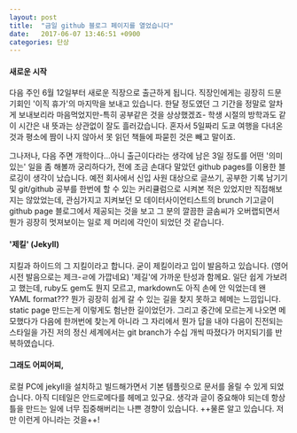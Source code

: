 ```yaml
---
layout: post
title:  "금일 github 블로그 페이지를 열었습니다"
date:   2017-06-07 13:46:51 +0900
categories: 단상 
---
```


#### 새로운 시작
다음 주인 6월 12일부터 새로운 직장으로 출근하게 됩니다. 직장인에게는 굉장히 드문 기회인 '이직 휴가'의 마지막을 보내고 있습니다. 한달 정도였던 그 기간을 정말로 알차게 보내보리라 마음먹었지만-특히 공부같은 것을 상상했겠죠- 학생 시절의 방학과도 같이 시간은 내 뜻과는 상관없이 잘도 흘러갔습니다. 혼자서 5일짜리 도쿄 여행을 다녀온 것과 평소에 짬이 나지 않아서 못 읽던 책들에 파묻힌 것은 빼고 말이죠.

그나저나, 다음 주면 개학이다...아니 출근이다라는 생각에 남은 3일 정도를 어떤 '의미있는' 일을 좀 해볼까 궁리하다가, 전에 조금 손대다 말았던 github pages를 이용한 블로깅이 생각이 났습니다. 예전 회사에서 신입 사원 대상으로 글쓰기, 공부한 기록 남기기 및 git/github 공부를 한번에 할 수 있는 커리큘럼으로 시켜본 적은 있었지만 직접해보지는 않았었는데, 관심가지고 지켜보던 모 데이터사이언티스트의 brunch 기고글이 github page 블로그에서 제공되는 것을 보고 그 분의 깔끔한 글솜씨가 오버랩되면서 뭔가 굉장히 멋져보이는 일로 제 머리에 각인이 되었던 것 같습니다.

#### '제킬' (Jekyll)
지킬과 하이드의 그 지킬이라고 합니다. 굳이 제킬이라고 입이 발음하고 있습니다. (영어 시전 발음으로는 제크-ㄹ에 가깝네요) '제길'에 가까운 탄성과 함께요. 일단 쉽게 가보려고 했는데, ruby도 gem도 뭔지 모르고, markdown도 아직 손에 안 익었는데 왠 YAML format??? 뭔가 굉장히 쉽게 갈 수 있는 길을 찾지 못하고 헤메는 느낌입니다. static page 만드는게 이렇게도 험난한 길이었던가. 그리고 중간에 모르는게 나오면 메모했다가 다음에 한꺼번에 찾는게 아니라 그 자리에서 뭔가 답을 내야 다음이 진전되는 스타일을 가진 저의 정신 세계에서는 git branch가 수십 개씩 따졌다가 머지되기를 반복하였습니다.

#### 그래도 어찌어찌,
로컬 PC에 jekyll을 설치하고 빌드해가면서 기본 템플릿으로 문서를 올릴 수 있게 되었습니다. 아직 디테일은 안드로메다를 헤메고 있구요. 생각과 글이 중요해야 되는데 항상 틀을 만드는 일에 너무 집중해버리는 나쁜 경향이 있습니다. ++물론 알고 있습니다. 저만 이런게 아니라는 것을++!
